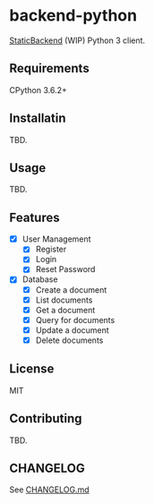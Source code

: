 # backend-python

[StaticBackend](https://staticbackend.com/) (WIP) Python 3 client.

## Requirements

CPython 3.6.2+

## Installatin

TBD.

## Usage

TBD.

## Features

- [x] User Management
    - [x] Register
    - [x] Login
    - [x] Reset Password
- [x] Database
    - [x] Create a document
    - [x] List documents
    - [x] Get a document
    - [x] Query for documents
    - [x] Update a document
    - [x] Delete documents

## License

MIT

## Contributing

TBD.

## CHANGELOG

See [CHANGELOG.md](https://github.com/staticbackendhq/backend-python/blob/main/CHANGELOG.md)

